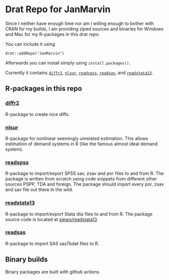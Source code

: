 # Drat Repo for JanMarvin

Since I neither have enough time nor am I willing enough to bother with CRAN for
my builds, I am providing ziped sources and binaries for Windows and Mac for my 
R-packages in this drat repo.

You can include it using

```{R}
drat::addRepo("JanMarvin")
```

Afterwards you can install simply using `install.packages()`.

Currently it contains [`diffr2`](https://github.com/JanMarvin/diffr2), 
[`nlsur`](https://github.com/JanMarvin/nlsur), 
[`readspss`](https://github.com/JanMarvin/readspss),
[`readsas`](https://github.com/JanMarvin/readsas),
and
[`readstata13`](https://github.com/sjewo/readstata13).


## R-packages in this repo

### [diffr2](https://github.com/JanMarvin/diffr2)

R-package to create nice diffs.

### [nlsur](https://github.com/JanMarvin/nlsur)

R-package for nonlinear seemingly unrelated estimation. This allows estimation
of demand systems in R (like the famous almost ideal demand system).

### [readspss](https://github.com/JanMarvin/readspss)

R-package to import/export SPSS sav, zsav and por files to and from R. The
package is written from scratch using code snippets from different other 
sources PSPP, TDA and foreign. The package should import every por, zsav and
sav file out there in the wild.

### [readstata13](https://github.com/sjewo/readstata13)

R-package to import/export Stata dta files to and from R. The package source
code is located at [sjewo/readstata13](https://github.com/sjewo/readstata13).

### [readsas](https://github.com/JanMarvin/readsas)

R-package to import SAS sas7bdat files to R.


## Binary builds

Binary packages are built with github actions.
